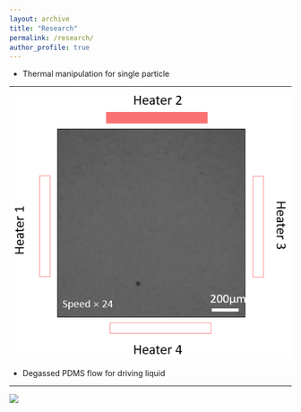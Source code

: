 ```yaml
---
layout: archive
title: "Research"
permalink: /research/
author_profile: true
---
```

* Thermal manipulation for single particle 
---
<img src='/images/t1.gif'>

* Degassed PDMS flow for driving liquid
---
<img src='/images/f1.gif'>
